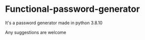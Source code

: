 # Functional-password-generator

It's a password generator made in python 3.8.10

Any suggestions are welcome
